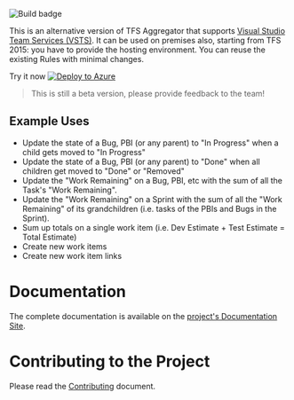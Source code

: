 ![Build badge](https://tfsaggregator.visualstudio.com/_apis/public/build/definitions/2e747373-c780-4b2c-823d-98a3fd2b4e99/9/badge)

This is an alternative version of TFS Aggregator that supports [Visual Studio Team Services (VSTS)](https://www.visualstudio.com/team-services/).
It can be used on premises also, starting from TFS 2015: you have to provide the hosting environment.
You can reuse the existing Rules with minimal changes.

Try it now 
[![Deploy to Azure](http://azuredeploy.net/deploybutton.png)](https://azuredeploy.net/)

> This is still a beta version, please provide feedback to the team!

## Example Uses

 - Update the state of a Bug, PBI (or any parent) to "In Progress" when a child gets moved to "In Progress"
 - Update the state of a Bug, PBI (or any parent) to "Done" when all children get moved to "Done" or "Removed"
 - Update the "Work Remaining" on a Bug, PBI, etc with the sum of all the Task's "Work Remaining".
 - Update the "Work Remaining" on a Sprint with the sum of all the "Work Remaining" of its grandchildren (i.e. tasks of the PBIs and Bugs in the Sprint).
 - Sum up totals on a single work item (i.e. Dev Estimate + Test Estimate = Total Estimate)
 - Create new work items
 - Create new work item links

# Documentation

The complete documentation is available on the [project's Documentation Site](https://tfsaggregator.github.io/).

# Contributing to the Project

Please read the [Contributing](CONTRIBUTING.md) document.

